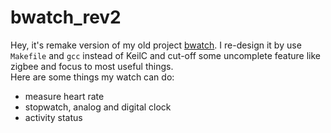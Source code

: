 # bwatch_rev2
Hey, it's remake version of my old project [bwatch](https://github.com/HoangViet93/beewatch). 
I re-design it by use `Makefile` and `gcc` instead of KeilC and cut-off some uncomplete feature like 
zigbee and focus to most useful things. </br>
Here are some things my watch can do:
- measure heart rate
- stopwatch, analog and digital clock
- activity status
